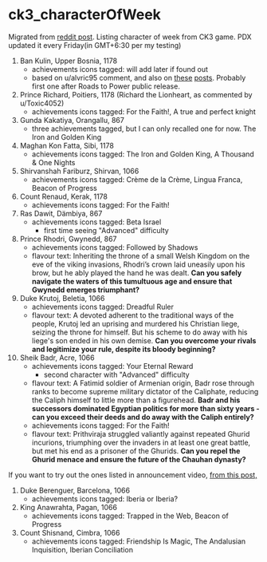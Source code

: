 # ck3_characterOfWeek
Migrated from [reddit post](https://www.reddit.com/r/CrusaderKings/comments/1g8hto1/asking_for_list_of_character_of_week_in_ck3/).
Listing character of week from CK3 game. PDX updated it every Friday(in GMT+6:30 per my testing)

1. Ban Kulin, Upper Bosnia, 1178
   * achievements icons tagged:  will add later if found out
   * based on  u/alvric95  comment, and also on [these](https://forum.paradoxplaza.com/forum/threads/character-of-the-week-ban-kulin-missing-relative.1705998/) [posts](https://forum.paradoxplaza.com/forum/threads/featured-character-missing-relative.1705766/). Probably first one after Roads to Power public release.
2. Prince Richard, Poitiers, 1178 (Richard the Lionheart, as commented by u/Toxic4052)
   * achievements icons tagged: For the Faith!, A true and perfect knight
3. Gunda Kakatiya, Orangallu, 867
   * three achievements tagged, but I can only recalled one for now. The Iron and Golden King
4. Maghan Kon Fatta, Sibi, 1178
   * achievements icons tagged: The Iron and Golden King, A Thousand & One Nights
5. Shirvanshah Fariburz, Shirvan, 1066
   * achievements icons tagged: Crème de la Crème, Lingua Franca, Beacon of Progress
6. Count Renaud, Kerak, 1178
   * achievements icons tagged: For the Faith!
7. Ras Dawit, Dämbiya, 867
   * achievements icons tagged: Beta Israel
      * first time seeing "Advanced" difficulty
8. Prince Rhodri, Gwynedd, 867
   * achievements icons tagged: Followed by Shadows
   * flavour text: Inheriting the throne of a small Welsh Kingdom on the eve of the viking invasions, Rhodri’s crown laid uneasily upon his brow, but he ably played the hand he was dealt. **Can you safely navigate the waters of this tumultuous age and ensure that Gwynedd emerges triumphant?**
9. Duke Krutoj, Beletia, 1066
   * achievements icons tagged: Dreadful Ruler
   * flavour text: A devoted adherent to the traditional ways of the people, Krutoj led an uprising and murdered his Christian liege, seizing the throne for himself. But his scheme to do away with his liege's son ended in his own demise. **Can you overcome your rivals and legitimize your rule, despite its bloody beginning?**
10. Sheik Badr, Acre, 1066
    * achievements icons tagged: Your Eternal Reward
        + second character with "Advanced" difficulty
    * flavour text: A Fatimid soldier of Armenian origin, Badr rose through ranks to become supreme military dictator of the Caliphate, reducing the Caliph himself to little more than a figurehead. **Badr and his successors dominated Egyptian politics for more than sixty years - can you exceed their deeds and do away with the Caliph entirely?**
    * achievements icons tagged: For the Faith!
    * flavour text: Prithviraja struggled valiantly against repeated Ghurid incurions, triumphing over the invaders in at least one great battle, but met his end as a prisoner of the Ghurids. **Can you repel the Ghurid menace and ensure the future of the Chauhan dynasty?**

If you want to try out the ones listed in announcement video, [from this post,](https://www.reddit.com/r/CrusaderKings/comments/1fk4b76/character_of_the_week_coming_with_free_update/)

1. Duke Berenguer, Barcelona, 1066
   * achievements icons tagged: Iberia or Iberia?
2. King Anawrahta, Pagan, 1066
   * achievements icons tagged: Trapped in the Web, Beacon of Progress
3. Count Shisnand, Cimbra, 1066
   * achievements icons tagged: Friendship Is Magic, The Andalusian Inquisition, Iberian Conciliation
